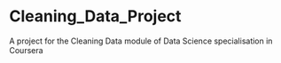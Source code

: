 # Cleaning_Data_Project
A project for the Cleaning Data module of Data Science specialisation in Coursera
